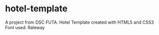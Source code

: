 # hotel-template

A project from DSC FUTA.
Hotel Template created with HTML5 and CSS3
Font used: Raleway

